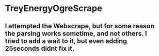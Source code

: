 # TreyEnergyOgreScrape

## I attempted the Webscrape, but for some reason the parsing works sometime, and not others.  I tried to add a wait to it, but even adding 25seconds didnt fix it.
